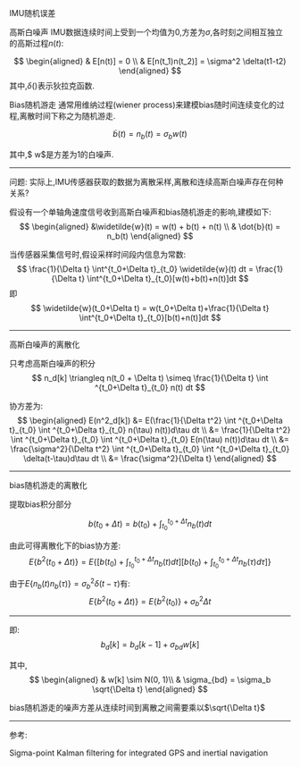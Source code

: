 IMU随机误差

高斯白噪声
IMU数据连续时间上受到一个均值为0,方差为$\sigma$,各时刻之间相互独立的高斯过程$n(t)$:

$$
\begin{aligned}
  & E[n(t)] = 0 \\
  & E[n(t_1)n(t_2)] = \sigma^2 \delta(t1-t2)
\end{aligned}
$$
其中,$\delta()$表示狄拉克函数.

Bias随机游走
通常用维纳过程(wiener process)来建模bias随时间连续变化的过程,离散时间下称之为随机游走.

$$
\dot{b}(t) = n_b(t) = \sigma_b w(t)
$$

其中,$ w$是方差为1的白噪声.

---

问题:
实际上,IMU传感器获取的数据为离散采样,离散和连续高斯白噪声存在何种关系?

假设有一个单轴角速度信号收到高斯白噪声和bias随机游走的影响,建模如下:
$$
\begin{aligned}
  &\widetilde{w}(t) = w(t) + b(t) + n(t) \\
  & \dot{b}(t) = n_b(t)
\end{aligned}
$$

当传感器采集信号时,假设采样时间段内信息为常数:
$$
\frac{1}{\Delta t} \int^{t_0+\Delta t}_{t_0} \widetilde{w}(t) dt = \frac{1}{\Delta t} \int^{t_0+\Delta t}_{t_0}[w(t)+b(t)+n(t)]dt
$$
即
$$
\widetilde{w}(t_0+\Delta t) = w(t_0+\Delta t)+\frac{1}{\Delta t} \int^{t_0+\Delta t}_{t_0}[b(t)+n(t)]dt
$$

---

高斯白噪声的离散化

只考虑高斯白噪声的积分
$$
n_d[k] \triangleq n(t_0 + \Delta t) \simeq \frac{1}{\Delta t} \int ^{t_0+\Delta t}_{t_0} n(t) dt
$$

协方差为:
$$
\begin{aligned}
  E(n^2_d[k]) &= E(\frac{1}{\Delta t^2} \int ^{t_0+\Delta t}_{t_0} \int ^{t_0+\Delta t}_{t_0} n(\tau) n(t))d\tau dt \\
  &= \frac{1}{\Delta t^2} \int ^{t_0+\Delta t}_{t_0} \int ^{t_0+\Delta t}_{t_0} E(n(\tau) n(t))d\tau dt \\
  &= \frac{\sigma^2}{\Delta t^2} \int ^{t_0+\Delta t}_{t_0} \int ^{t_0+\Delta t}_{t_0} \delta(t-\tau)d\tau dt \\
  &= \frac{\sigma^2}{\Delta t}
\end{aligned}
$$

---
bias随机游走的离散化

提取bias积分部分

$$
b(t_0+\Delta t) = b(t_0) + \int ^{t_0+\Delta t}_{t_0} n_b(t) dt
$$

由此可得离散化下的bias协方差:
$$
E\{b^2(t_0+\Delta t)\} = E\{[b(t_0)+\int ^{t_0+\Delta t}_{t_0}n_b(t)dt][b(t_0)+\int ^{t_0+\Delta t}_{t_0}n_b(\tau)d\tau]\}
$$

由于$E\{n_b(t)n_b(\tau)\} = \sigma^2_b \delta(t-\tau)$有:
$$
E\{b^2(t_0+\Delta t)\} = E\{b^2(t_0)\} + \sigma^2_b \Delta t
$$

---
即:
$$
b_d[k] = b_d[k-1] + \sigma_{bd}w[k]
$$

其中,
$$
\begin{aligned}
  & w[k] \sim N(0, 1)\\
  & \sigma_{bd} = \sigma_b \sqrt{\Delta t}
\end{aligned}
$$

  bias随机游走的噪声方差从连续时间到离散之间需要乘以$\sqrt{\Delta t}$


---
参考:

Sigma-point Kalman filtering for integrated GPS and inertial navigation
